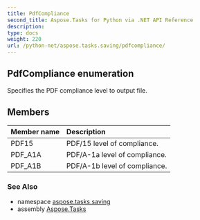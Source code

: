 ```yaml
---
title: PdfCompliance
second_title: Aspose.Tasks for Python via .NET API Reference
description: 
type: docs
weight: 220
url: /python-net/aspose.tasks.saving/pdfcompliance/
---
```


## PdfCompliance enumeration

Specifies the PDF compliance level to output file.

## Members
| Member name | Description |
| :- | :- |
|PDF15|PDF/15 level of compliance.|
|PDF_A1A|PDF/A-1a level of compliance.|
|PDF_A1B|PDF/A-1b level of compliance.|

### See Also

* namespace [aspose.tasks.saving](/tasks/python-net/aspose.tasks.saving/)
* assembly [Aspose.Tasks](/tasks/python-net/)

